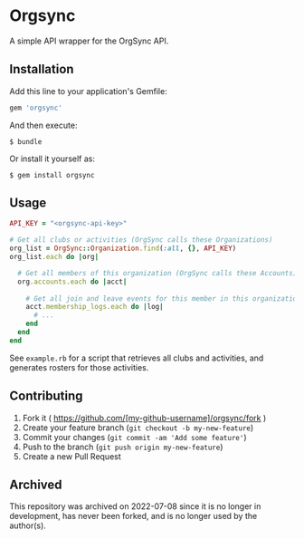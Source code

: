 # Orgsync

A simple API wrapper for the OrgSync API.

## Installation

Add this line to your application's Gemfile:

```ruby
gem 'orgsync'
```

And then execute:

    $ bundle

Or install it yourself as:

    $ gem install orgsync

## Usage

```ruby
API_KEY = "<orgsync-api-key>"

# Get all clubs or activities (OrgSync calls these Organizations)
org_list = OrgSync::Organization.find(:all, {}, API_KEY)
org_list.each do |org|

  # Get all members of this organization (OrgSync calls these Accounts)
  org.accounts.each do |acct|
  
    # Get all join and leave events for this member in this organization (OrgSync's Membership Logs)
    acct.membership_logs.each do |log|
      # ...
    end
  end
end
```

See `example.rb` for a script that retrieves all clubs and activities, and generates rosters for those activities.

## Contributing

1. Fork it ( https://github.com/[my-github-username]/orgsync/fork )
2. Create your feature branch (`git checkout -b my-new-feature`)
3. Commit your changes (`git commit -am 'Add some feature'`)
4. Push to the branch (`git push origin my-new-feature`)
5. Create a new Pull Request


## Archived
This repository was archived on 2022-07-08 since it is no longer in development, has never been forked, and is no longer used by the author(s).
